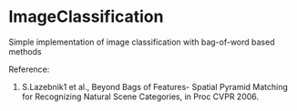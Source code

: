 # ImageClassification
Simple implementation of image classification with bag-of-word based methods

Reference:
1. S.Lazebnik1 et al., Beyond Bags of Features- Spatial Pyramid Matching for Recognizing Natural Scene Categories, in Proc CVPR 2006.   
